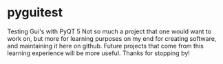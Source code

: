 # pyguitest
Testing Gui's with PyQT 5
Not so much a project that one would want to work on, but more for learning purposes on my end for creating software, and maintaining it here on github. Future projects that come from this learning experience will be more useful. Thanks for stopping by!
